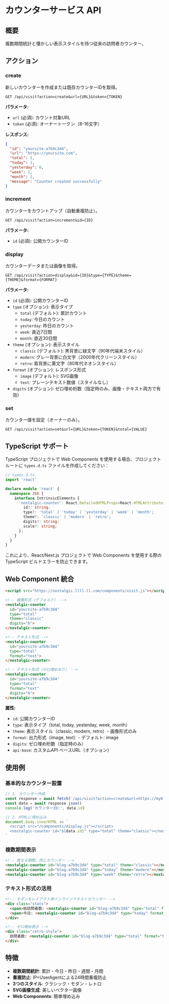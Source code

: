 # カウンターサービス API

## 概要

複数期間統計と懐かしい表示スタイルを持つ従来の訪問者カウンター。

## アクション

### create
新しいカウンターを作成または既存カウンターIDを取得。

```
GET /api/visit?action=create&url={URL}&token={TOKEN}
```

**パラメータ:**
- `url` (必須): カウント対象URL
- `token` (必須): オーナートークン（8-16文字）

**レスポンス:**
```json
{
  "id": "yoursite-a7b9c3d4",
  "url": "https://yoursite.com",
  "total": 1,
  "today": 1,
  "yesterday": 0,
  "week": 1,
  "month": 1,
  "message": "Counter created successfully"
}
```

### increment
カウンターをカウントアップ（自動重複防止）。

```
GET /api/visit?action=increment&id={ID}
```

**パラメータ:**
- `id` (必須): 公開カウンターID

### display
カウンターデータまたは画像を取得。

```
GET /api/visit?action=display&id={ID}&type={TYPE}&theme={THEME}&format={FORMAT}
```

**パラメータ:**
- `id` (必須): 公開カウンターID
- `type` (オプション): 表示タイプ
  - `total` (デフォルト): 累計カウント
  - `today`: 今日のカウント
  - `yesterday`: 昨日のカウント
  - `week`: 直近7日間
  - `month`: 直近30日間
- `theme` (オプション): 表示スタイル
  - `classic` (デフォルト): 黒背景に緑文字（90年代端末スタイル）
  - `modern`: グレー背景に白文字（2000年代クリーンスタイル）
  - `retro`: 紫背景に黄文字（80年代ネオンスタイル）
- `format` (オプション): レスポンス形式
  - `image` (デフォルト): SVG画像
  - `text`: プレーンテキスト数値（スタイルなし）
- `digits` (オプション): ゼロ埋め桁数（指定時のみ、画像・テキスト両方で有効）

### set
カウンター値を設定（オーナーのみ）。

```
GET /api/visit?action=set&url={URL}&token={TOKEN}&total={VALUE}
```

## TypeScript サポート

TypeScript プロジェクトで Web Components を使用する場合、プロジェクトルートに `types.d.ts` ファイルを作成してください：

```typescript
// types.d.ts
import 'react'

declare module 'react' {
  namespace JSX {
    interface IntrinsicElements {
      'nostalgic-counter': React.DetailedHTMLProps<React.HTMLAttributes<HTMLElement>, HTMLElement> & {
        id?: string;
        type?: 'total' | 'today' | 'yesterday' | 'week' | 'month';
        theme?: 'classic' | 'modern' | 'retro';
        digits?: string;
        scale?: string;
      };
    }
  }
}
```

これにより、React/Next.js プロジェクトで Web Components を使用する際の TypeScript ビルドエラーを防止できます。

## Web Component 統合

```html
<script src="https://nostalgic.llll-ll.com/components/visit.js"></script>

<!-- 画像形式（デフォルト） -->
<nostalgic-counter 
  id="yoursite-a7b9c3d4" 
  type="total" 
  theme="classic"
  digits="6">
</nostalgic-counter>

<!-- テキスト形式 -->
<nostalgic-counter 
  id="yoursite-a7b9c3d4" 
  type="total" 
  format="text">
</nostalgic-counter>

<!-- テキスト形式（ゼロ埋めあり） -->
<nostalgic-counter 
  id="yoursite-a7b9c3d4" 
  type="total" 
  format="text"
  digits="6">
</nostalgic-counter>
```

**属性:**
- `id`: 公開カウンターID
- `type`: 表示タイプ（total, today, yesterday, week, month）
- `theme`: 表示スタイル（classic, modern, retro）- 画像形式のみ
- `format`: 出力形式（image, text）- デフォルト: image
- `digits`: ゼロ埋め桁数（指定時のみ）
- `api-base`: カスタムAPI ベースURL（オプション）

## 使用例

### 基本的なカウンター設置
```javascript
// 1. カウンター作成
const response = await fetch('/api/visit?action=create&url=https://myblog.com&token=my-secret')
const data = await response.json()
console.log('カウンターID:', data.id)

// 2. HTMLに埋め込み
document.body.innerHTML += `
  <script src="/components/display.js"></script>
  <nostalgic-counter id="${data.id}" type="total" theme="classic"></nostalgic-counter>
`
```

### 複数期間表示
```html
<!-- 異なる期間、同じカウンター -->
<nostalgic-counter id="blog-a7b9c3d4" type="total" theme="classic"></nostalgic-counter>
<nostalgic-counter id="blog-a7b9c3d4" type="today" theme="modern"></nostalgic-counter>
<nostalgic-counter id="blog-a7b9c3d4" type="week" theme="retro"></nostalgic-counter>
```

### テキスト形式の活用
```html
<!-- モダンなレイアウト用インラインテキストカウンター -->
<div class="stats">
  <span>総訪問者数: <nostalgic-counter id="blog-a7b9c3d4" type="total" format="text"></nostalgic-counter></span>
  <span>今日: <nostalgic-counter id="blog-a7b9c3d4" type="today" format="text"></nostalgic-counter></span>
</div>

<!-- ゼロ埋め表示 -->
<div class="retro-style">
  訪問者数: <nostalgic-counter id="blog-a7b9c3d4" type="total" format="text" digits="8"></nostalgic-counter>
</div>
```

## 特徴

- **複数期間統計**: 累計・今日・昨日・週間・月間
- **重複防止**: IP+UserAgentによる24時間重複防止
- **3つのスタイル**: クラシック・モダン・レトロ
- **SVG画像生成**: 美しいベクター画像
- **Web Components**: 簡単埋め込み